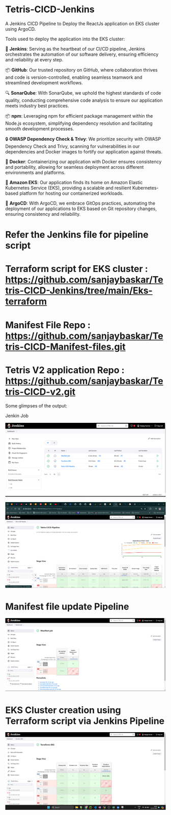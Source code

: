 # Tetris-CICD-Jenkins
A Jenkins CICD Pipeline to Deploy the ReactJs application on EKS cluster using ArgoCD.

Tools used to deploy the application into the EKS cluster:

🔧 **Jenkins**: Serving as the heartbeat of our CI/CD pipeline, Jenkins orchestrates the automation of our software delivery, ensuring efficiency and reliability at every step.

📦 **GitHub**: Our trusted repository on GitHub, where collaboration thrives and code is version-controlled, enabling seamless teamwork and streamlined development workflows.

🔍 **SonarQube**: With SonarQube, we uphold the highest standards of code quality, conducting comprehensive code analysis to ensure our application meets industry best practices.

📦 **npm**: Leveraging npm for efficient package management within the Node.js ecosystem, simplifying dependency resolution and facilitating smooth development processes.

🔒 **OWASP Dependency Check & Trivy**: We prioritize security with OWASP Dependency Check and Trivy, scanning for vulnerabilities in our dependencies and Docker images to fortify our application against threats.

🐳 **Docker**: Containerizing our application with Docker ensures consistency and portability, allowing for seamless deployment across different environments and platforms.

🌟 **Amazon EKS**: Our application finds its home on Amazon Elastic Kubernetes Service (EKS), providing a scalable and resilient Kubernetes-based platform for hosting our containerized workloads.

🔄 **ArgoCD**: With ArgoCD, we embrace GitOps practices, automating the deployment of our applications to EKS based on Git repository changes, ensuring consistency and reliability.

# Refer the Jenkins file for pipeline script 

# Terraform script for EKS cluster : https://github.com/sanjaybaskar/Tetris-CICD-Jenkins/tree/main/Eks-terraform

# Manifest File Repo : https://github.com/sanjaybaskar/Tetris-CICD-Manifest-files.git

# Tetris V2 application Repo : https://github.com/sanjaybaskar/Tetris-CICD-v2.git

Some glimpses of the output:

Jenkin Job

![alt text](image-3.png)

![alt text](image.png)

# Manifest file update Pipeline

![alt text](image-1.png)

# EKS Cluster creation using Terraform script via Jenkins Pipeline

![alt text](image-2.png)